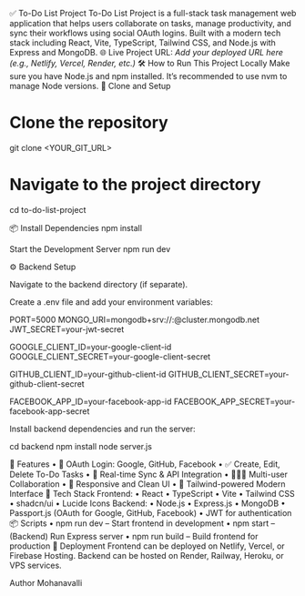 ✅ To-Do List Project
To-Do List Project is a full-stack task management web application that helps users collaborate on tasks, manage productivity, and sync their workflows using social OAuth logins. Built with a modern tech stack including React, Vite, TypeScript, Tailwind CSS, and Node.js with Express and MongoDB.
🌐 Live Project
URL: _Add your deployed URL here (e.g., Netlify, Vercel, Render, etc.)_
🛠 How to Run This Project Locally
Make sure you have Node.js and npm installed. It’s recommended to use nvm to manage Node versions.
📁 Clone and Setup

# Clone the repository
git clone <YOUR_GIT_URL>

# Navigate to the project directory
cd to-do-list-project


📦 Install Dependencies
npm install

Start the Development Server
npm run dev

⚙️ Backend Setup

Navigate to the backend directory (if separate).

Create a .env file and add your environment variables:

PORT=5000
MONGO_URI=mongodb+srv://<username>:<password>@cluster.mongodb.net
JWT_SECRET=your-jwt-secret

GOOGLE_CLIENT_ID=your-google-client-id
GOOGLE_CLIENT_SECRET=your-google-client-secret

GITHUB_CLIENT_ID=your-github-client-id
GITHUB_CLIENT_SECRET=your-github-client-secret

FACEBOOK_APP_ID=your-facebook-app-id
FACEBOOK_APP_SECRET=your-facebook-app-secret


Install backend dependencies and run the server:

cd backend
npm install
node server.js



📌 Features
•	🔐 OAuth Login: Google, GitHub, Facebook
•	✅ Create, Edit, Delete To-Do Tasks
•	🔁 Real-time Sync & API Integration
•	🧑‍🤝‍🧑 Multi-user Collaboration
•	📱 Responsive and Clean UI
•	🎨 Tailwind-powered Modern Interface
🧰 Tech Stack
Frontend:
•	React
•	TypeScript
•	Vite
•	Tailwind CSS
•	shadcn/ui
•	Lucide Icons
Backend:
•	Node.js
•	Express.js
•	MongoDB
•	Passport.js (OAuth for Google, GitHub, Facebook)
•	JWT for authentication
📦 Scripts
•	npm run dev – Start frontend in development
•	npm start – (Backend) Run Express server
•	npm run build – Build frontend for production
🚀 Deployment
Frontend can be deployed on Netlify, Vercel, or Firebase Hosting.
Backend can be hosted on Render, Railway, Heroku, or VPS services.


Author Mohanavalli
